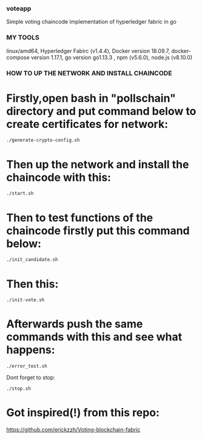 ### voteapp
Simple voting chaincode implementation of hyperledger fabric in go


### MY TOOLS

linux/amd64, Hyperledger Fabirc (v1.4.4), Docker version 18.09.7,
docker-compose version 1.17.1, go version go1.13.3 , npm (v5.6.0), node.js (v8.10.0)

### HOW TO UP THE NETWORK AND INSTALL CHAINCODE

# Firstly,open bash in "pollschain" directory and put command below to create certificates for network:

```
./generate-crypto-config.sh
```

# Then up the network and install the chaincode with this:
```
./start.sh
```

# Then to test functions of the chaincode firstly put this command below:
```
./init_candidate.sh
```
# Then this:
```
./init-vote.sh
```
# Afterwards push the same commands with this and see what happens:
```
./error_test.sh
```
Dont forget to stop:
```
./stop.sh
```
# Got inspired(!) from this repo:

https://github.com/erickzzh/Voting-blockchain-fabric
